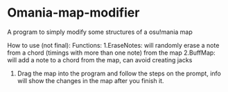 # Omania-map-modifier
A program to simply modify some structures of a osu!mania map

How to use (not final):
Functions: 
  1.EraseNotes: will randomly erase a note from a chord (timings with more than one note) from the map
  2.BuffMap: will add a note to a chord from the map, can avoid creating jacks

1. Drag the map into the program and follow the steps on the prompt, info will show the changes in the map after you finish it.
